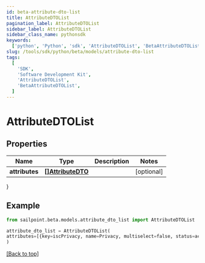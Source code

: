 ```yaml
---
id: beta-attribute-dto-list
title: AttributeDTOList
pagination_label: AttributeDTOList
sidebar_label: AttributeDTOList
sidebar_class_name: pythonsdk
keywords:
  ['python', 'Python', 'sdk', 'AttributeDTOList', 'BetaAttributeDTOList']
slug: /tools/sdk/python/beta/models/attribute-dto-list
tags:
  [
    'SDK',
    'Software Development Kit',
    'AttributeDTOList',
    'BetaAttributeDTOList',
  ]
---
```


# AttributeDTOList

## Properties

| Name | Type | Description | Notes |
| --- | --- | --- | --- |
| **attributes** | [**[]AttributeDTO**](attribute-dto) |  | [optional] |

}

## Example

```python
from sailpoint.beta.models.attribute_dto_list import AttributeDTOList

attribute_dto_list = AttributeDTOList(
attributes=[{key=iscPrivacy, name=Privacy, multiselect=false, status=active, type=governance, objectTypes=[all], description=Specifies the level of privacy associated with an access item., values=[{value=public, name=Public, status=active}]}]
)

```

[[Back to top]](#)
